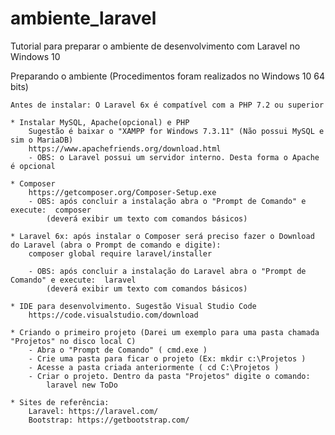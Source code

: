 # ambiente_laravel

Tutorial para preparar o ambiente de desenvolvimento com Laravel no Windows 10

Preparando o ambiente (Procedimentos foram realizados no Windows 10 64 bits)

	Antes de instalar: O Laravel 6x é compatível com a PHP 7.2 ou superior
	
	* Instalar MySQL, Apache(opcional) e PHP
		Sugestão é baixar o "XAMPP for Windows 7.3.11" (Não possui MySQL e sim o MariaDB)
		https://www.apachefriends.org/download.html
	    - OBS: o Laravel possui um servidor interno. Desta forma o Apache é opcional

	* Composer
		https://getcomposer.org/Composer-Setup.exe
		- OBS: após concluir a instalação abra o "Prompt de Comando" e execute:  composer
			(deverá exibir um texto com comandos básicos)

	* Laravel 6x: após instalar o Composer será preciso fazer o Download do Laravel (abra o Prompt de comando e digite):
		composer global require laravel/installer

		- OBS: após concluir a instalação do Laravel abra o "Prompt de Comando" e execute:  laravel
			(deverá exibir um texto com comandos básicos)

	* IDE para desenvolvimento. Sugestão Visual Studio Code
		https://code.visualstudio.com/download

	* Criando o primeiro projeto (Darei um exemplo para uma pasta chamada "Projetos" no disco local C)
		- Abra o "Prompt de Comando" ( cmd.exe )
		- Crie uma pasta para ficar o projeto (Ex: mkdir c:\Projetos )
		- Acesse a pasta criada	anteriormente ( cd C:\Projetos )
		- Criar o projeto. Dentro da pasta "Projetos" digite o comando:
			laravel new ToDo

	* Sites de referência:
		Laravel: https://laravel.com/	
		Bootstrap: https://getbootstrap.com/

